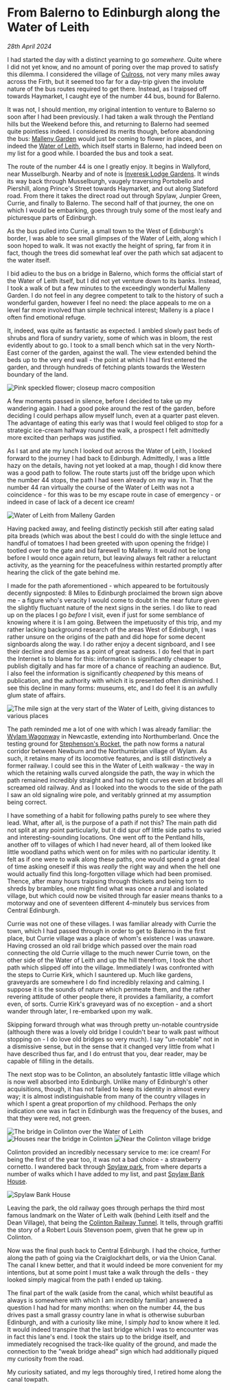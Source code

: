 # From Balerno to Edinburgh along the Water of Leith
*28th April 2024*

I had started the day with a distinct yearning to go *somewhere*. Quite where I did not yet know, and no amount of poring over the map proved to satisfy this dilemma. I considered the village of [Culross](https://www.nts.org.uk/visit/places/culross), not very many miles away across the Firth, but it seemed too far for a day-trip given the involute nature of the bus routes required to get there. Instead, as I traipsed off towards Haymarket, I caught eye of the number 44 bus, bound for Balerno.

It was not, I should mention, my original intention to venture to Balerno so soon after I had been previously. I had taken a walk through the Pentland hills but the Weekend before this, and returning to Balerno had seemed quite pointless indeed. I considered its merits though, before abandoning the bus: [Malleny Garden](https://www.nts.org.uk/visit/places/malleny-garden) would just be coming to flower in places, and indeed the [Water of Leith](https://www.waterofleith.org.uk/), which itself starts in Balerno, had indeed been on my list for a good while. I boarded the bus and took a seat.

The route of the number 44 is one I greatly enjoy. It begins in Wallyford, near Musselburgh. Nearby and of note is [Inveresk Lodge Gardens](https://www.nts.org.uk/visit/places/inveresk-lodge-garden). It winds its way back through Musselburgh, vaugely traversing Portobello and Piershill, along Prince's Street towards Haymarket, and out along Slateford road. From there it takes the direct road out through Spylaw, Junpier Green, Currie, and finally to Balerno. The second half of that journey, the one on which I would be embarking, goes through truly some of the most leafy and picturesque parts of Edinburgh.

As the bus pulled into Currie, a small town to the West of Edinburgh's border, I was able to see small glimpses of the Water of Leith, along which I soon hoped to walk. It was not exactly the height of spring, far from it in fact, though the trees did somewhat leaf over the path which sat adjacent to the water itself. 

I bid adieu to the bus on a bridge in Balerno, which forms the official start of the Water of Leith itself, but I did not yet venture down to its banks. Instead, I took a walk of but a few minutes to the exceedingly wonderful Malleny Garden. I do not feel in any degree competent to talk to the history of such a wonderful garden, however I feel no need: the place appeals to me on a level far more involved than simple technical interest; Malleny is a place I often find emotional refuge.

It, indeed, was quite as fantastic as expected. I ambled slowly past beds of shrubs and flora of sundry variety, some of which was in bloom, the rest evidently about to go. I took to a small bench which sat in the very North-East corner of the garden, against the wall. The view extended behind the beds up to the very end wall - the point at which I had first entered the garden, and through hundreds of fetching plants towards the Western boundary of the land. 

![Pink speckled flower; closeup macro composition](../photos/malleny_garden_pink_speckled_flower.jpeg)

A few moments passed in silence, before I decided to take up my wandering again. I had a good poke around the rest of the garden, before deciding I could perhaps allow myself lunch, even at a quarter past eleven. The advantage of eating this early was that I would feel obliged to stop for a strategic ice-cream halfway round the walk, a prospect I felt admittedly more excited than perhaps was justified.

As I sat and ate my lunch I looked out across the Water of Leith, I looked forward to the journey I had back to Edinburgh. Admittedly, I was a little hazy on the details, having not yet looked at a map, though I did know there was a good path to follow. The route starts just off the bridge upon which the number 44 stops, the path I had seen already on my way in. That the number 44 ran virtually the course of the Water of Leith was not a coincidence - for this was to be my escape route in case of emergency - or indeed in case of lack of a decent ice cream!

![Water of Leith from Malleny Garden](../photos/malleny_garden_water_of_leith.jpeg)

Having packed away, and feeling distinctly peckish still after eating salad pita breads (which was about the best I could do with the single lettuce and handful of tomatoes I had been greeted with upon opening the fridge) I tootled over to the gate and bid farewell to Malleny. It would not be long before I would once again return, but leaving always felt rather a reluctant activity, as the yearning for the peacefulness within restarted promptly after hearing the click of the gate behind me.

I made for the path aforementioned - which appeared to be fortuitously decently signposted: 8 Miles to Edinburgh proclaimed the brown sign above me - a figure who's veracity I would come to doubt in the near future given the slightly fluctuant nature of the next signs in the series. I do like to read up on the places I go *before* I visit, even if just for some semblance of knowing where it is I am going. Between the impetuosity of this trip, and my rather lacking background research of the areas West of Edinburgh, I was rather unsure on the origins of the path and did hope for some decent signboards along the way. I do rather enjoy a decent signboard, and I see their decline and demise as a point of great sadness. I do feel that in part the Internet is to blame for this: information is significantly cheaper to publish digitally and has far more of a chance of reaching an audience. But, I also feel the information is significantly *cheapened* by this means of publication, and the authority with which it is presented often diminished. I see this decline in many forms: museums, etc, and I do feel it is an awfully glum state of affairs.

![The mile sign at the very start of the Water of Leith, giving distances to various places](../photos/mile_sign_water_of_leith_start.jpeg)

The path reminded me a lot of one with which I was already familiar: the [Wylam Wagonway](https://twsitelines.info/SMR/1032) in Newcastle, extending into Northumberland. Once the testing ground for [Stephenson's Rocket](https://www.britannica.com/topic/Rocket-locomotive), the path now forms a natural corridor between Newburn and the Northumbrian village of Wylam. As such, it retains many of its locomotive features, and is still distinctively a former railway. I could see this in the Water of Leith walkway - the way in which the retaining walls curved alongside the path, the way in which the path remained incredibly straight and had no tight curves even at bridges all screamed old railway. And as I looked into the woods to the side of the path I saw an old signaling wire pole, and veritably grinned at my assumption being correct.

I have something of a habit for following paths purely to see where they lead. What, after all, is the purpose of a path if not this? The main path did not split at any point particularly, but it did spur off little side paths to varied and interesting-sounding locations. One went off to the Pentland hills, another off to villages of which I had never heard, all of them looked like little woodland paths which went on for miles with no particular identity. It felt as if one were to walk along these paths, one would spend a great deal of time asking oneself if this was *really* the right way and when the hell one would actually find this long-forgotten village which had been promised. Thence, after many hours traipsing through thickets and being torn to shreds by brambles, one might find what was once a rural and isolated village, but which could now be visited through far easier means thanks to a motorway and one of seventeen different 4-minutely bus services from Central Edinburgh.

Currie was not one of these villages. I was familiar already with Currie the town, which I had passed through in order to get to Balerno in the first place, but Currie village was a place of whom's existence I was unaware. Having crossed an old rail bridge which passed over the main road connecting the old Currie village to the much newer Currie town, on the other side of the Water of Leith and up the hill therefrom, I took the short path which slipped off into the village. Immediately I was confronted with the steps to Currie Kirk, which I sauntered up. Much like gardens, graveyards are somewhere I do find incredibly relaxing and calming. I suppose it is the sounds of nature which permeate them, and the rather revering attitude of other people there, it provides a familiarity, a comfort even, of sorts. Currie Kirk's graveyard was of no exception - and a short wander through later, I re-embarked upon my walk.

Skipping forward through what was through pretty un-notable countryside (although there was a lovely old bridge I couldn't bear to walk past without stopping on - I do love old bridges so very much). I say "un-notable" not in a dismissive sense, but in the sense that it changed very little from what I have described thus far, and I do entrust that you, dear reader, may be capable of filling in the details.

The next stop was to be Colinton, an absolutely fantastic little village which is now well absorbed into Edinburgh. Unlike many of Edinburgh's other acquisitions, though, it has not failed to keep its identity in almost every way; it is almost indistinguishable from many of the country villages in which I spent a great proportion of my childhood. Perhaps the only indication one was in fact in Edinburgh was the frequency of the buses, and that they were red, not green. 

![The bridge in Colinton over the Water of Leith](../photos/colinton_village_bridge.jpeg)
![Houses near the bridge in Colinton](../photos/colinton_village_near_bridge.jpeg)
![Near the Colinton village bridge](../photos/colinton_village_houses.jpeg)

Colinton provided an incredibly necessary service to me: ice cream! For being the first of the year too, it was not a bad choice - a strawberry cornetto. I wandered back through [Spylaw park](https://www.woodlandtrust.org.uk/visiting-woods/woods/spylaw-park/), from where departs a number of walks which I have added to my list, and past [Spylaw Bank House](https://www.spylawbankhouse.com/).

![Spylaw Bank House](../photos/spylaw_house.jpeg)

Leaving the park, the old railway goes through perhaps the third most famous landmark on the Water of Leith walk (behind Leith itself and the Dean Village), that being the [Colinton Railway Tunnel](https://www.colintontunnel.org.uk/). It tells, through graffiti the story of a Robert Louis Stevenson poem, given that he grew up in Colinton.

Now was the final push back to Central Edinburgh. I had the choice, further along the path of going via the Craiglockhart dells, or via the Union Canal. The canal I knew better, and that it would indeed be more convenient for my intentions, but at some point I must take a walk through the dells - they looked simply magical from the path I ended up taking.

The final part of the walk (aside from the canal, which whilst beautiful as always is somewhere with which I am incredibly familiar) answered a question I had had for many months: when on the number 44, the bus drives past a small grassy country lane in what is otherwise suburban Edinburgh, and with a curiosity like mine, I simply *had* to know where it led. It would indeed transpire that the last bridge which I was to encounter was in fact this lane's end. I took the stairs up to the bridge itself, and immediately recognised the track-like quality of the ground, and made the connection to the "weak bridge ahead" sign which had additionally piqued my curiosity from the road.

My curiosity satiated, and my legs thoroughly tired, I retired home along the canal towpath. 
